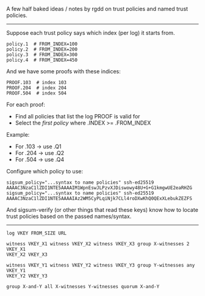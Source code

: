 A few half baked ideas / notes by rgdd on trust policies and named trust
policies.

---

Suppose each trust policy says which index (per log) it starts from.

```
policy.1  # FROM_INDEX=100
policy.2  # FROM_INDEX=200
policy.3  # FROM_INDEX=300
policy.4  # FROM_INDEX=450
```

And we have some proofs with these indices:

```
PROOF.103  # index 103
PROOF.204  # index 204
PROOF.504  # index 504
```

For each proof:

- Find all policies that list the log PROOF is valid for
- Select the *first policy* where .INDEX >= .FROM_INDEX

Example:

- For .103 -> use .Q1
- For .204 -> use .Q2
- For .504 -> use .Q4

Configure which policy to use:

```
sigsum_policy="...syntax to name policies" ssh-ed25519 AAAAC3NzaC1lZDI1NTE5AAAAIM1WpnEswJLPzvXJDiswowy48U+G+G1kmgwUE2eaRHZG
sigsum_policy="...syntax to name policies" ssh-ed25519 AAAAC3NzaC1lZDI1NTE5AAAAIAz2WM5CyPLqiNjk7CLl4roDXwKhQ0QExXLebukZEZFS
```

And sigsum-verify (or other things that read these keys) know how to locate
trust policies based on the passed names/syntax.

---

```
log VKEY FROM_SIZE URL

witness VKEY_X1 witness VKEY_X2 witness VKEY_X3 group X-witnesses 2 VKEY_X1
VKEY_X2 VKEY_X3

witness VKEY_Y1 witness VKEY_Y2 witness VKEY_Y3 group Y-witnesses any VKEY_Y1
VKEY_Y2 VKEY_Y3

group X-and-Y all X-witnesses Y-witnesses quorum X-and-Y
```
